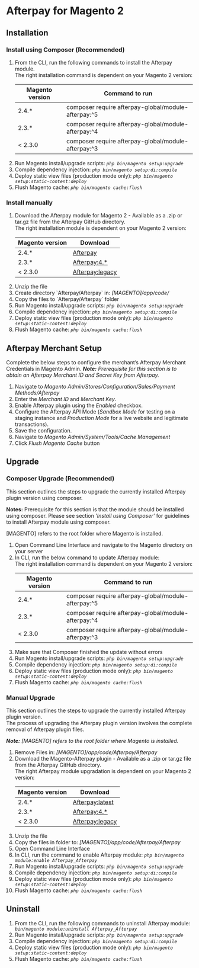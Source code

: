 # Afterpay for Magento 2

## Installation

### Install using Composer (Recommended)
<ol>
<li> From the CLI, run the following commands to install the Afterpay module. 
<br/>The right installation command is dependent on your Magento 2 version:

| Magento version | Command to run                                              |
|-----------------|-------------------------------------------------------------|
| 2.4.*           | composer require afterpay-global/module-afterpay:^5            |
| 2.3.*           | composer require afterpay-global/module-afterpay:^4         |
| < 2.3.0         | composer require afterpay-global/module-afterpay:^3 |
</li>
<li> Run Magento install/upgrade scripts: <code><em>php bin/magento setup:upgrade</em></code> </li>
<li> Compile dependency injection: <code><em>php bin/magento setup:di:compile</em></code> </li>
<li> Deploy static view files (production mode only): <code><em>php bin/magento setup:static-content:deploy</em></code> </li>
<li> Flush Magento cache: <code><em>php bin/magento cache:flush</em></code></li>
</ol>

### Install manually
<ol>
	<li> Download the Afterpay module for Magento 2 - Available as a .zip or tar.gz file from the Afterpay GitHub directory. 
   <br/>The right installation module is dependent on your Magento 2 version:

| Magento version | Download                                          |
   |-----------------|--------------------------------------------------------|
| 2.4.*           | [Afterpay](https://github.com/afterpay/afterpay-magento-2/archive/refs/heads/main.zip) |
| 2.3.*           | [Afterpay:4.*](https://github.com/afterpay/afterpay-magento-2/archive/refs/heads/2.3-main.zip)  |
| < 2.3.0         | [Afterpay:legacy](https://github.com/afterpay/afterpay-magento-2/archive/refs/heads/legacy-main.zip) |
   </li>
<li> Unzip the file</li>
<li> Create directory `Afterpay/Afterpay` in: <em>[MAGENTO]/app/code/ </em> </li>
<li> Copy the files to `Afterpay/Afterpay` folder </li>
<li> Run Magento install/upgrade scripts: <code><em>php bin/magento setup:upgrade</em></code> </li>
<li> Compile dependency injection: <code><em>php bin/magento setup:di:compile</em></code> </li>
<li> Deploy static view files (production mode only): <code><em>php bin/magento setup:static-content:deploy</em></code> </li>
<li> Flush Magento cache: <code><em>php bin/magento cache:flush</em></code></li>
</ol>

## Afterpay Merchant Setup
Complete the below steps to configure the merchant’s Afterpay Merchant Credentials in Magento Admin.
<em><strong>Note:</strong> Prerequisite for this section is to obtain an Afterpay Merchant ID and Secret Key from Afterpay.</em>

<ol>
   <li> Navigate to <em>Magento Admin/Stores/Configuration/Sales/Payment Methods/Afterpay</em> </li>
	<li> Enter the <em>Merchant ID</em> and <em>Merchant Key</em>. </li>
	<li> Enable Afterpay plugin using the <em>Enabled</em> checkbox. </li>
	<li> Configure the Afterpay API Mode (<em>Sandbox Mode</em> for testing on a staging instance and <em>Production Mode</em> for a live website and legitimate transactions). </li>
	<li> Save the configuration. </li>
	<li> Navigate to <em>Magento Admin/System/Tools/Cache Management</em> </li>
    <li> Click <em>Flush Magento Cache</em> button</li>
</ol>

## Upgrade

### Composer Upgrade (Recommended)
<p> This section outlines the steps to upgrade the currently installed Afterpay plugin version using composer. </p>
<p> <strong>Notes:</strong> Prerequisite for this section is that the module should be installed using composer. Please see section <em>'Install using Composer'</em> for guidelines to install Afterpay module using composer.</p>
<p>[MAGENTO] refers to the root folder where Magento is installed. </p>

<ol>
	<li> Open Command Line Interface and navigate to the Magento directory on your server</li>
	<li> In CLI, run the below command to update Afterpay module:  
<br/>The right installation command is dependent on your Magento 2 version:

| Magento version | Command to run                                              |
|-----------------|-------------------------------------------------------------|
| 2.4.*           | composer require afterpay-global/module-afterpay:^5            |
| 2.3.*           | composer require afterpay-global/module-afterpay:^4         |
| < 2.3.0         | composer require afterpay-global/module-afterpay:^3 |
 </li>
<li> Make sure that Composer finished the update without errors </li>
<li> Run Magento install/upgrade scripts: <code><em>php bin/magento setup:upgrade</em></code> </li>
<li> Compile dependency injection: <code><em>php bin/magento setup:di:compile</em></code> </li>
<li> Deploy static view files (production mode only): <code><em>php bin/magento setup:static-content:deploy</em></code> </li>
<li> Flush Magento cache: <code><em>php bin/magento cache:flush</em></code></li>
</ol>

### Manual Upgrade
<p>This section outlines the steps to upgrade the currently installed Afterpay plugin version.<br/>
The process of upgrading the Afterpay plugin version involves the complete removal of Afterpay plugin files. <br/>
</p>
<em><strong>Note:</strong>  [MAGENTO] refers to the root folder where Magento is installed. </em>

<ol>
	<li> Remove Files in: <em>[MAGENTO]/app/code/Afterpay/Afterpay</em></li>
	<li> Download the Magento-Afterpay plugin - Available as a .zip or tar.gz file from the Afterpay GitHub directory. 
 <br/>The right Afterpay module upgradation is dependent on your Magento 2 version:

| Magento version | Download                                          |
   |-----------------|--------------------------------------------------------|
| 2.4.*           | [Afterpay:latest](https://github.com/afterpay/afterpay-magento-2/archive/refs/heads/main.zip) |
| 2.3.*           | [Afterpay:4.*](https://github.com/afterpay/afterpay-magento-2/archive/refs/heads/2.3-main.zip)  |
| < 2.3.0         | [Afterpay:legacy](https://github.com/afterpay/afterpay-magento-2/archive/refs/heads/legacy-main.zip) |
   </li>
	<li> Unzip the file </li>
	<li> Copy the files in folder to:  <em>[MAGENTO]/app/code/Afterpay/Afterpay</em> </li>
	<li> Open Command Line Interface </li>
	<li> In CLI, run the command to enable Afterpay module: <code><em>php bin/magento module:enable Afterpay_Afterpay</em></code> </li>
	<li> Run Magento install/upgrade scripts: <code><em>php bin/magento setup:upgrade</em></code> </li>
   <li> Compile dependency injection: <code><em>php bin/magento setup:di:compile</em></code> </li>
   <li> Deploy static view files (production mode only): <code><em>php bin/magento setup:static-content:deploy</em></code> </li>
   <li> Flush Magento cache: <code><em>php bin/magento cache:flush</em></code></li>
</ol>

## Uninstall

<ol>
<li> From the CLI, run the following commands to uninstall Afterpay module: <code><em> bin/magento module:uninstall Afterpay_Afterpay</em></code>
</li>
<li> Run Magento install/upgrade scripts: <code><em>php bin/magento setup:upgrade</em></code> </li>
   <li> Compile dependency injection: <code><em>php bin/magento setup:di:compile</em></code> </li>
   <li> Deploy static view files (production mode only): <code><em>php bin/magento setup:static-content:deploy</em></code> </li>
   <li> Flush Magento cache: <code><em>php bin/magento cache:flush</em></code></li>
</ol>
